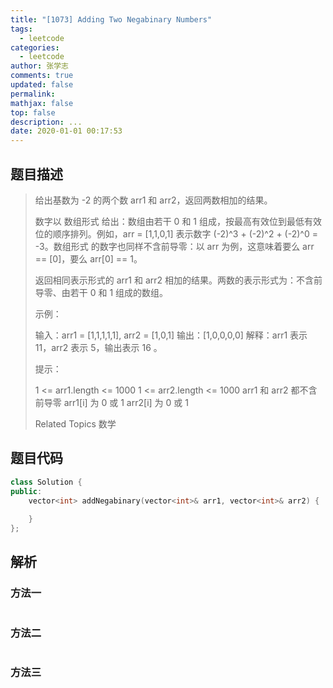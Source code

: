 ```yaml
---
title: "[1073] Adding Two Negabinary Numbers"
tags:
  - leetcode
categories:
  - leetcode
author: 张学志
comments: true
updated: false
permalink:
mathjax: false
top: false
description: ...
date: 2020-01-01 00:17:53
---
```


## 题目描述

> 给出基数为 -2 的两个数 arr1 和 arr2，返回两数相加的结果。 
> 
> 数字以 数组形式 给出：数组由若干 0 和 1 组成，按最高有效位到最低有效位的顺序排列。例如，arr = [1,1,0,1] 表示数字 (-2)^3 + (-2)^2 + (-2)^0 = -3。数组形式 的数字也同样不含前导零：以 arr 为例，这意味着要么 arr == [0]，要么 arr[0] == 1。 
> 
> 返回相同表示形式的 arr1 和 arr2 相加的结果。两数的表示形式为：不含前导零、由若干 0 和 1 组成的数组。 
> 
> 
> 
> 示例： 
> 
> 输入：arr1 = [1,1,1,1,1], arr2 = [1,0,1]
> 输出：[1,0,0,0,0]
> 解释：arr1 表示 11，arr2 表示 5，输出表示 16 。
> 
> 
> 
> 
> 提示： 
> 
> 
> 1 <= arr1.length <= 1000 
> 1 <= arr2.length <= 1000 
> arr1 和 arr2 都不含前导零 
> arr1[i] 为 0 或 1 
> arr2[i] 为 0 或 1 
> 
> Related Topics 数学

## 题目代码

```cpp
class Solution {
public:
    vector<int> addNegabinary(vector<int>& arr1, vector<int>& arr2) {
        
    }
};
```

## 解析

### 方法一

```cpp

```

### 方法二

```cpp

```

### 方法三

```cpp

```

